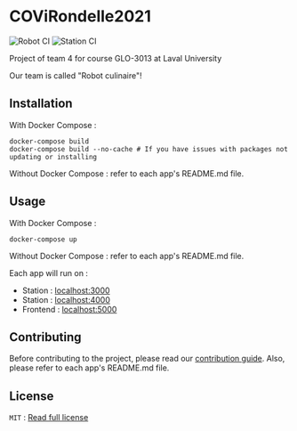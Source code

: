 # COViRondelle2021

![Robot CI](https://github.com/GLO3013-E4/COViRondelle2021/workflows/Robot%20CI/badge.svg)
![Station CI](https://github.com/GLO3013-E4/COViRondelle2021/workflows/Station%20CI/badge.svg)

Project of team 4 for course GLO-3013 at Laval University

Our team is called "Robot culinaire"!

## Installation

With Docker Compose : 
```shell
docker-compose build
docker-compose build --no-cache # If you have issues with packages not updating or installing
```

Without Docker Compose : refer to each app's README.md file.

## Usage

With Docker Compose :
```shell
docker-compose up
```

Without Docker Compose : refer to each app's README.md file.

Each app will run on : 

- Station : [localhost:3000](http://localhost:3000)
- Station : [localhost:4000](http://localhost:4000)
- Frontend : [localhost:5000](http://localhost:5000)

## Contributing

Before contributing to the project, please read our [contribution guide](CONTRIBUTING.md). Also, please refer to each app's README.md file.


## License

`MIT` : [Read full license](LICENSE)
